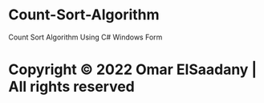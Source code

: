 # Count-Sort-Algorithm
Count Sort Algorithm Using C# Windows Form
# Copyright © 2022 Omar ElSaadany | All rights reserved
